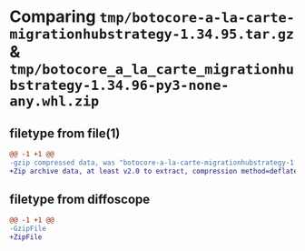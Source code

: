 # Comparing `tmp/botocore-a-la-carte-migrationhubstrategy-1.34.95.tar.gz` & `tmp/botocore_a_la_carte_migrationhubstrategy-1.34.96-py3-none-any.whl.zip`

## filetype from file(1)

```diff
@@ -1 +1 @@
-gzip compressed data, was "botocore-a-la-carte-migrationhubstrategy-1.34.95.tar", last modified: Wed May  1 01:06:28 2024, max compression
+Zip archive data, at least v2.0 to extract, compression method=deflate
```

## filetype from diffoscope

```diff
@@ -1 +1 @@
-GzipFile
+ZipFile
```

